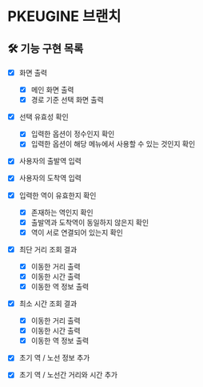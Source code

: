 # PKEUGINE 브랜치

## 🛠 기능 구현 목록

- [x] 화면 출력
    - [x] 메인 화면 출력
    - [x] 경로 기준 선택 화면 출력
- [x] 선택 유효성 확인
    - [x] 입력한 옵션이 정수인지 확인
    - [x] 입력한 옵션이 해당 메뉴에서 사용할 수 있는 것인지 확인
- [x] 사용자의 출발역 입력
- [x] 사용자의 도착역 입력
  
- [x] 입력한 역이 유효한지 확인
    - [x] 존재하는 역인지 확인
    - [x] 출발역과 도착역이 동일하지 않은지 확인
    - [x] 역이 서로 연결되어 있는지 확인
- [x] 최단 거리 조회 결과
    - [x] 이동한 거리 출력
    - [x] 이동한 시간 출력
    - [x] 이동한 역 정보 출력
- [x] 최소 시간 조회 결과
    - [x] 이동한 거리 출력
    - [x] 이동한 시간 출력
    - [x] 이동한 역 정보 출력
  
- [x] 초기 역 / 노선 정보 추가
- [x] 초기 역 / 노선간 거리와 시간 추가